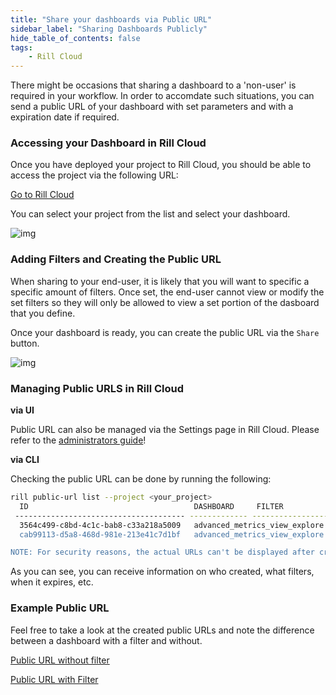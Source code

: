 ```yaml
---
title: "Share your dashboards via Public URL"
sidebar_label: "Sharing Dashboards Publicly"
hide_table_of_contents: false
tags:
    - Rill Cloud
---
```


There might be occasions that sharing a dashboard to a 'non-user' is required in your workflow. In order to accomdate such situations, you can send a public URL of your dashboard with set parameters and with a expiration date if required.


### Accessing your Dashboard in Rill Cloud
Once you have deployed your project to Rill Cloud, you should be able to access the project via the following URL:

[Go to Rill Cloud](https://ui.rilldata.com/)

You can select your project from the list and select your dashboard.

![img](/img/tutorials/201/rill-cloud-projects.png)

### Adding Filters and Creating the Public URL

When sharing to your end-user, it is likely that you will want to specific a specific amount of filters. Once set, the end-user cannot view or modify the set filters so they will only be allowed to view a set portion of the dasboard that you define. 


Once your dashboard is ready, you can create the public URL via the `Share` button.

![img](/img/tutorials/other/public-url/share-public-url.png)


### Managing Public URLS in Rill Cloud

**via UI** 

Public URL can also be managed via the Settings page in Rill Cloud. Please refer to the [administrators guide](https://docs.rilldata.com/tutorials/administration/project-maintanence#public-url-management)!



**via CLI**

Checking the public URL can be done by running the following:

```bash
rill public-url list --project <your_project>
  ID                                     DASHBOARD     FILTER                                CREATED BY              CREATED ON            LAST USED ON          EXPIRES ON  
 -------------------------------------- ------------- ------------------------------------- ----------------------- --------------------- --------------------- ------------ 
  3564c499-c8bd-4c1c-bab8-c33a218a5009   advanced_metrics_view_explore   (author_name IN ["Alexey Milovidov""])   roy.endo@rilldata.com   2024-09-30 09:34:41   2024-09-30 09:34:41               
  cab99113-d5a8-468d-981e-213e41c7d1bf   advanced_metrics_view_explore                                         roy.endo@rilldata.com   2024-09-30 09:29:26   2024-09-30 09:34:32               

NOTE: For security reasons, the actual URLs can't be displayed after creation.
```
As you can see, you can receive information on who created, what filters, when it expires, etc.

### Example Public URL

Feel free to take a look at the created public URLs and note the difference between a dashboard with a filter and without.

[Public URL without filter](https://ui.rilldata.com/rill_learn/my-rill-tutorial/-/share/rill_mgc_boCupdujFIo0I0DFL7yoO3bAGdbaSqXWUn5OXIlXL8VeDDTENARBPv)


[Public URL with Filter](https://ui.rilldata.com/rill_learn/my-rill-tutorial/-/share/rill_mgc_1iB5JJ7CPz4g59vTihTnlYOkvqn8mYivtNxSpnvgnhc1IY56Pi86hs)